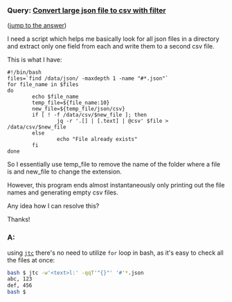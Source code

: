 ### Query: [Convert large json file to csv with filter](https://stackoverflow.com/questions/tagged/jq%2bor%2bjson%2bbash?tab=Newest)
([jump to the answer]())

I need a script which helps me basically look for all json files in a directory and extract only one field from each and write them to a second csv file.

This is what I have:

```
#!/bin/bash
files=`find /data/json/ -maxdepth 1 -name "#*.json"`
for file_name in $files
do
        echo $file_name
        temp_file=${file_name:10}
        new_file=${temp_file/json/csv}
        if [ ! -f /data/csv/$new_file ]; then
                jq -r '.[] | [.text] | @csv' $file > /data/csv/$new_file
        else
                echo "File already exists"
        fi
done
```

So I essentially use temp_file to remove the name of the folder where a file is and new_file to change the extension.



However, this program ends almost instantaneously only printing out the file names and generating empty csv files.



Any idea how I can resolve this?



Thanks!

### A:
using [`jtc`](https://github.com/ldn-softdev/jtc) there's no need to utilize `for` loop in bash, as it's easy to check all the files
at once:
```bash
bash $ jtc -w'<text>l:' -qqT'"{}"' '#'*.json
abc, 123
def, 456
bash $ 
```

